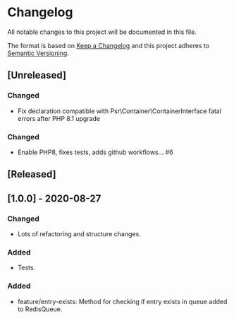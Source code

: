 # Changelog

All notable changes to this project will be documented in this file.

The format is based on [Keep a Changelog][keepachangelog] and this project adheres to [Semantic Versioning][semver].

## [Unreleased]

### Changed
- Fix declaration compatible with Psr\Container\ContainerInterface fatal errors after PHP 8.1 upgrade

### Changed

- Enable PHP8, fixes tests, adds github workflows... #6

## [Released]

## [1.0.0] - 2020-08-27

### Changed

- Lots of refactoring and structure changes.

### Added

- Tests.

### Added

- feature/entry-exists: Method for checking if entry exists in queue added to RedisQueue.

[keepachangelog]: http://keepachangelog.com/en/1.0.0/
[semver]: http://semver.org/spec/v2.0.0.html
